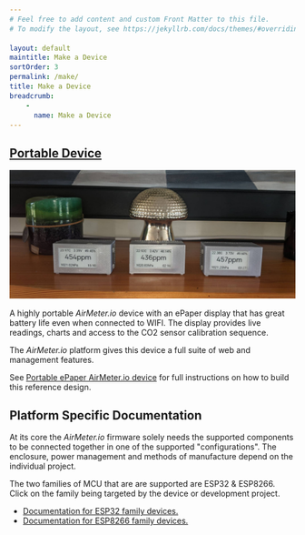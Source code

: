 ```yaml
---
# Feel free to add content and custom Front Matter to this file.
# To modify the layout, see https://jekyllrb.com/docs/themes/#overriding-theme-defaults

layout: default
maintitle: Make a Device
sortOrder: 3
permalink: /make/
title: Make a Device
breadcrumb:
    - 
      name: Make a Device      
---
```



## [Portable Device](/make/epd213)

<img src="/buildimages/v1.0/finished-device.jpg" style="width:auto" alt="Complete ePaper CO2 monitor"/>

A highly portable *AirMeter.io* device with an ePaper display that has great battery life even when connected to WIFI. The display provides live readings, charts and access to the CO2 sensor calibration sequence.

The *AirMeter.io* platform gives this device a full suite of web and management features.

See [Portable ePaper AirMeter.io device](/make/epd213) for full instructions on how to build this reference design.


## Platform Specific Documentation
At its core the *AirMeter.io* firmware solely needs the supported components to be connected together in one of the supported "configurations". The enclosure, power management and methods of manufacture depend on the individual project.

The two families of MCU that are are supported are ESP32 & ESP8266. Click on the family being targeted by the device or development project.

- [Documentation for ESP32 family devices.](/make/esp32)
- [Documentation for ESP8266 family devices.](/make/esp8266)












